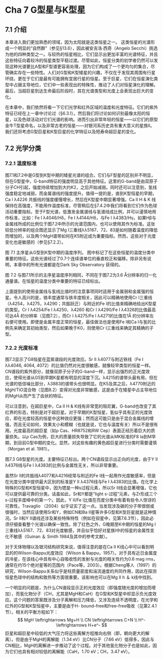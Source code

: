 # Cha 7 G型星与K型星

## 7.1 介绍

本章进入我们更加熟悉的领域，因为太阳就是这类恒星之一。 这类恒星的光谱形成一个明显的“自然群”（参见§13.6），因此被安吉洛·西奇（Angelo Secchi）挑选为他的四种类型之一。与较热的恒星相比，它们显示出更加丰富的光谱特征，并且这些特征向着较冷的恒星类型平稳过渡。尽管如此，恒星分类的初学者仍然可以发现这种光谱要比A型和F型谱更容易处理，因为它们构成了一个更均匀的集合，尽管确实存在一些特性。人们对G型和K型矮星的兴趣，不仅在于发现其周围有行星环绕，更在于它们是最有可能拥有宜居行星的恒星。至于巨星，它们在恒星演化类型中占据主导地位，它们中一些表现出的特殊性，推动了人们对恒星演化的理解。最后，当超巨星到达生命最后阶段时，其在光谱类型和光度上会表现出巨大的变化。

在本章中，我们依然将看一下它们光学和红外区域的温度和光度特征。它们的紫外特征已经在上一章中讨论过（§6.3.1）。然后我们将讨论如何识别最像太阳的恒星，以及色球活动对它们光谱的影响。进而引出非常年轻的恒星——以它们的原型金牛T型星命名，以及非常古老的恒星——对银河系历史具有重大意义的星族II。我们还将考虑G型巨星和K型巨星的化学特征以及短寿命超巨星的变化。

## 7.2 光学分类

### 7.2.1 温度标准

图7.1和7.2中是G型到K型中期的矮星光谱的组合。它们与F型星的区别并不明显，但在G型星中，G-band特征的强度明显高于其他特征。这里的G-band是由双原子分子CH引起，强度持续增加到大约K2，之后开始减弱。同时还可以注意到，氢线强度稳定地减弱，而金属谱线的强度提升。值得一提的是，直到K型恒星的早期，Ca I λ4226 共振线的强度缓慢增长，然后在K型星中期显著增强。Ca II H & K 线保持在高强度，不能用作温度标准，尽管稍后在§7.4.2中我们将看到它们作为色球活动重要指标。至于F型光谱，低激发金属谱线与氢谱线成比例，并可以谨慎地用作标准，比如：Fe I λ4046/Hδ，Fe I λ4144/Hδ，与Fe I λ4383/Hγ。如果Hβ与金属线所成的比例位于图7.2中所示的光谱范围内，也可以使用其作为标准。这张较低分辨率的组合图还显示了Mg I三重线λλ5167、72、83是如何随着温度的降低而增加的，以及两个MgH谱带如何在K5附近成为重要指标。然而，这些对于光度变化也是敏感的（参见§7.2.2）。

图 7.1 主序星从G型到K型中期的温度序列。 图中标记了在这些恒星的温度分类中重要的特征。这些光谱经过了0.7个连续谱单位的垂直校正和偏移。除非另有说明，本章中的所有光谱都是在Dark Sky Observatory 获得的。

图 7.2 与图7.1所示的主序星温度序列相同，不同在于图7.2为3.6 Å分辨率的归一化通量谱。在恒星的温度分类中重要的特征已经标出。

上面提到的使用金属线与氢线比值时的注意事项同时适用于金属弱和金属强的恒星。令人高兴的是，铬丰度通常与铁丰度相关，因此可以精确地使用Cr I三重线（λ4254，λ4275，λ4290；共振跃迁）与附近的Fe I的比值来精确地给出K型星的类型。Cr I λ4254/Fe I λ4250、λ4260 和Cr I λ4290/Fe I λ4326的比值最高可达4Å 的分辨率（见图7.2），而Cr I λ4275/Fe I λ4271的比值在1Å 的分辨率左右便可使用。即使是金属丰度正常的恒星，最佳做法也是使用Fe I和Ca I与氢的比例先来确定其初始类型，然后如果晚于K0，则使用Cr I三重线来确定其精确的子型。

### 7.2.2 光度标准

图7.3显示了G8恒星在蓝紫谱段的光度效应。Sr II λ4077与附近铁线（Fe I λλ4046, 4064, 4072）的比值仍然对光度很敏感，就像较早类型的恒星一样。CN谱段的紫外部分，就像双原子分子的G-band一样，显示出强烈的正光度效应，使得光谱从G5到早期K星都有明显的深度下沉。λ4215的谱带头最有用，但在光谱的低信噪比部分，λ3883的谱带头也很明显。在K5及其之后，λ4770附近的MgH/TiO混合物（见图8.2）变得对光度非常敏感，这是由于在矮星中占主导地位的MgH从而产生了齿状的特征。

可以注意到，在超巨星中，Ca II H & K线有非常宽的阻尼翼，G-band也改变了其红界的形态，特别是对于超巨星。对于早期的K型恒星，氢似乎具有正的光度效应，即在光度较高的恒星中这种效应更强；然而这可能只是由于混合金属线的增强，而且无论如何，效果太小和模糊（也就是说，它也与温度有关）所以不是很有用。光度最高的超巨星（如ρ Cas、HR8752和RW Cep）表面正经历着巨大的质量损失。以ρ Cas为例，巨大的质量损失导致了它的光谱从MK标准的F8 Ia到M早期，到目前G型中期的变化。显然，对这些有趣的黄色超巨星进行分类时需要谨慎（Morgan et al. 1981）。

图7.3 G8型星的光度。主要特征已标出。两个CN谱段显示出正向的光度，由于Y II λ4376线与Fe I λ4383的比例与金属性无关，所以非常重要。

虽然Sr II的共振线λ4077和λ4216经常与附近的Fe I线一起用作光度敏感率，但是在光度分类中提供最大区别的标准是Y II λ4376线与Fe I λ4383的比值。在化学上特殊的G型和K型恒星中，因为锶是一种s过程元素，所以Sr II线会显著增强，它也可以提供最可靠的分类。话虽如此，Sr和Y都是“light s-过程”元素，与Zr形成三个s-过程丰度峰中的第一个。因此，Y II/Fe I比值在亮度分类中有着有些令人惊讶的可靠性，Travaglio （2004）似乎证实了这一点。当发现涉及碳的分子带很弱或很强时，当然应该使用Sr和Y，例如CN和Ba II星等许多G型和K型巨星就是这种情况。Sr II和Y II谱线还涉及某些特殊特性（例如在钡星中，见第7.6.3节），因此必须仔细查看整个光谱以确保一致性。除了红色之外，G晚期至K中期的恒星的Mg I三重线λλ5167、72、83对光度敏感，并且似乎恰好对星族I中的恒星的金属性变化不敏感（Guinan ＆ Smith 1984及其中的参考文献）。

对于天体物理以及银河结构研究来说，值得注意的是在Ca II K线心中可以看到明显的的Wilson-Bappu光度效应（Wilson & Bappu，1957）。对于具有近日金属度的冷星，在该线心中具有中心自吸收性的发射与光度的相关性约为0.6 mag rms，通常在约15个绝对星等的范围内（Pace等，2003）。根据Cheng等人（1997）的研究，Wilson-Bappu关系似乎是柱质量密度和湍流速度的共同作用，因此在探测恒星色球中的结构和致热等方面很重要。该影响也可以在Mg II h ＆ k线中找到。

一个明显的问题是，为什么CN谱段显示正的光度效应（即强度随光度的增加而增加），而氢化物分子（CH，尤其是MgH和CaH）在G型和K型星中却显示负光度效应。这个问题的答案既涉及分子离解和压力降低，又涉及连续不透明度，在光学和红外的G型和K型恒星中，主要是由于H- bound–free和free–free吸收（见第2.4.1节）。相关的平衡方程如下：
$$
MgH \leftrightarrows Mg+H \\
CN \leftrightarrows C+N \\
H^- \leftrightarrows H+e^-
$$
巨星和超巨星中较低的大气压力将这些离解方程推向右侧（即，朝向更大的解离）。但是由于MgH的离解能（1.34 eV）比CN分子（7.66 eV）低得多，因此与CN相比，MgH的离解进一步推动了这个过程。对于其他氢化物分子也是如此，因为它们也具有相对较低的离解能（CaH，1.70 eV；CH，3.47 eV）。


